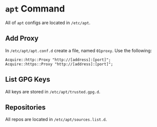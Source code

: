 # `apt` Command

All of `apt` configs are located in `/etc/apt`.

## Add Proxy

In `/etc/apt/apt.conf.d` create a file, named `01proxy`. Use the following:

```config
Acquire::http::Proxy "http://[address]:[port]";
Acquire::https::Proxy "http://[address]:[port]";
```

## List GPG Keys

All keys are stored in `/etc/apt/trusted.gpg.d`.

## Repositories

All repos are located in `/etc/apt/sources.list.d`.
